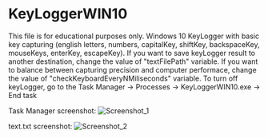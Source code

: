 KeyLoggerWIN10
==============

This file is for educational purposes only.
Windows 10 KeyLogger with basic key capturing (english letters, numbers, capitalKey, shiftKey, backspaceKey, mouseKeys, enterKey, escapeKey).
If you want to save keyLogger result to another destination, change the value of "textFilePath" variable. 
If you want to balance between capturing precision and computer performace, change the value of "checkKeyboardEveryNMiliseconds" variable.
To turn off keyLogger, go to the Task Manager -> Processes -> KeyLoggerWIN10.exe -> End task

Task Manager screenshot:
![Screenshot_1](https://image.ibb.co/g5azZH/Screenshot_2.png)


text.txt screenshot:
![Screenshot_2](https://image.ibb.co/bKtKZH/Screenshot_4.png)

